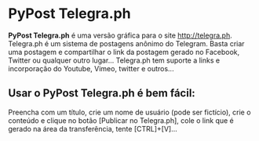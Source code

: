 # PyPost Telegra.ph

**PyPost Telegra.ph** é uma versão gráfica para o site http://telegra.ph. Telegra.ph é um sistema de postagens anônimo do Telegram. Basta criar uma postagem e compartilhar o link da postagem gerado no Facebook, Twitter ou qualquer outro lugar...
Telegra.ph tem suporte a links e incorporação do Youtube, Vimeo, twitter e outros...


## Usar o PyPost Telegra.ph é bem fácil:

Preencha com um título, crie um nome de usuário (pode ser fictício), crie o conteúdo e clique no botão [Publicar no Telegra.ph], cole o link que é gerado na área da transferência, tente [CTRL]+[V]...